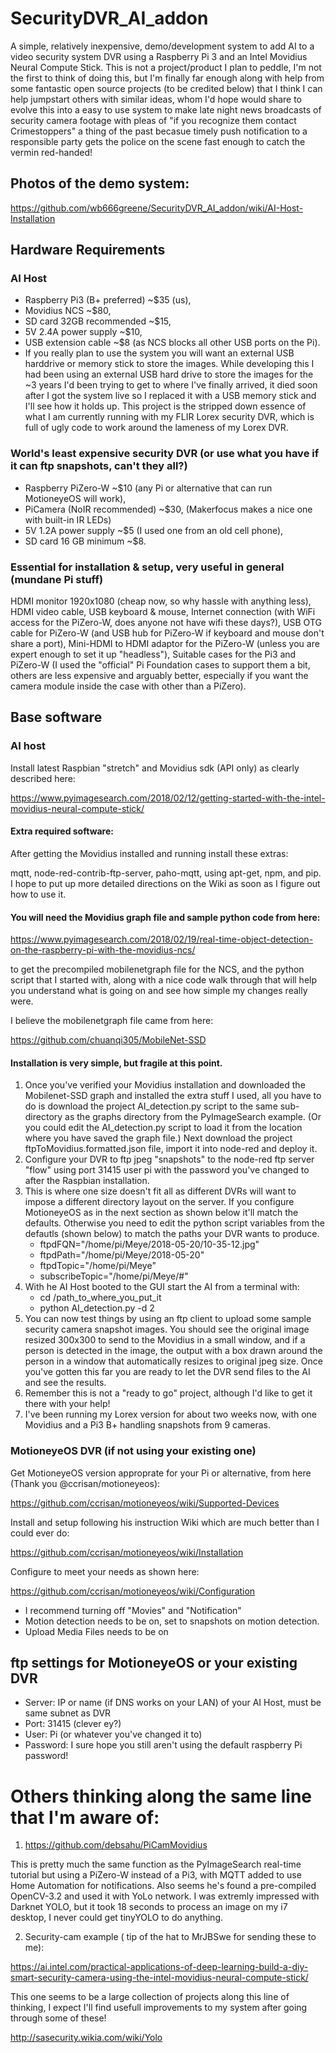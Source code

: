# SecurityDVR_AI_addon
A simple, relatively inexpensive, demo/development system to add AI to a video security system DVR using a Raspberry Pi 3 and an Intel Movidius Neural Compute Stick.   This is not a project/product I plan to peddle, I'm not the first to think of doing this, but I'm finally far enough along with help from some fantastic open source projects (to be credited below) that I think I can help jumpstart others with similar ideas, whom I'd hope would share to evolve this into a easy to use system to make late night news broadcasts of security camera footage with pleas of "if you recognize them contact Crimestoppers" a thing of the past becasue timely push notification to a responsible party gets the police on the scene fast enough to catch the vermin red-handed!

## Photos of the demo system:
https://github.com/wb666greene/SecurityDVR_AI_addon/wiki/AI-Host-Installation

## Hardware Requirements
### AI Host 
- Raspberry Pi3 (B+ preferred)  ~$35 (us),
- Movidius NCS                  ~$80,
- SD card 32GB recommended      ~$15,
- 5V 2.4A power supply          ~$10,
- USB extension cable           ~$8   (as NCS blocks all other USB ports on the Pi).  
- If you really plan to use the system you will want an external USB harddrive or memory stick to store the images.  While developing this I had been using an external USB hard drive to store the images for the ~3 years I'd been trying to get to where I've finally arrived, it died soon after I got the system live so I replaced it with a USB memory stick and I'll see how it holds up.  This project is the stripped down essence of what I am currently running with my FLIR Lorex security DVR, which is full of ugly code to work around the lameness of my Lorex DVR.

### World's least expensive security DVR (or use what you have if it can ftp snapshots, can't they all?)
- Raspberry PiZero-W          ~$10  (any Pi or alternative that can run MotioneyeOS will work),
- PiCamera (NoIR recommended) ~$30, (Makerfocus makes a nice one with built-in IR LEDs)
- 5V 1.2A power supply        ~$5   (I used one from an old cell phone),
- SD card 16 GB minimum       ~$8.

### Essential for installation & setup, very useful in general (mundane Pi stuff)
HDMI monitor 1920x1080 (cheap now, so why hassle with anything less),
HDMI video cable,
USB keyboard & mouse,
Internet connection (with WiFi access for the PiZero-W, does anyone not have wifi these days?),
USB OTG cable for PiZero-W (and USB hub for PiZero-W if keyboard and mouse don't share a port),
Mini-HDMI to HDMI adaptor for the PiZero-W (unless you are expert enough to set it up "headless"),
Suitable cases for the Pi3 and PiZero-W (I used the "official" Pi Foundation cases to support them a bit, others are less expensive and arguably better, especially if you want the camera module inside the case with other than a PiZero).


## Base software
### AI host
Install latest Raspbian "stretch" and Movidius sdk (API only) as clearly described here:

https://www.pyimagesearch.com/2018/02/12/getting-started-with-the-intel-movidius-neural-compute-stick/

#### Extra required software:
After getting the Movidius installed and running install these extras:

mqtt, node-red-contrib-ftp-server, paho-mqtt, using apt-get, npm, and pip.  I hope to put up more detailed directions on the Wiki as soon as I figure out how to use it.

#### You will need the Movidius graph file and sample python code from here:

https://www.pyimagesearch.com/2018/02/19/real-time-object-detection-on-the-raspberry-pi-with-the-movidius-ncs/

to get the precompiled mobilenetgraph file for the NCS, and the python script that I started with, along with a nice code walk through that will help you understand what is going on and see how simple my changes really were. 

I believe the mobilenetgraph file came from here:

https://github.com/chuanqi305/MobileNet-SSD


#### Installation is very simple, but fragile at this point.
1. Once you've verified your Movidius installation and downloaded the Mobilenet-SSD graph and installed the extra stuff I used, all you have to do is download the project AI_detection.py script to the same sub-directory as the graphs directory from the PyImageSearch example.  (Or you could edit the AI_detection.py script to load it from the location where you have saved the graph file.) Next download the project ftpToMovidius.formatted.json file, import it into node-red and deploy it.
2. Configure your DVR to ftp jpeg "snapshots" to the node-red ftp server "flow" using port 31415 user pi with the password you've changed to after the Raspbian installation.
3. This is where one size doesn't fit all as different DVRs will want to impose a different directory layout on the server.  If you configure MotioneyeOS as in the next section as shown below it'll match the defaults.  Otherwise you need to edit the python script variables 
from the defautls (shown below) to match the paths your DVR wants to produce.
    - ftpdFQN="/home/pi/Meye/2018-05-20/10-35-12.jpg"
    - ftpdPath="/home/pi/Meye/2018-05-20"
    - ftpdTopic="/home/pi/Meye"
    - subscribeTopic="/home/pi/Meye/#"
4. With he AI Host booted to the GUI start the AI from a terminal with:
   - cd /path_to_where_you_put_it
   - python AI_detection.py -d 2
5. You can now test things by using an ftp client to upload some sample security camera snapshot images.  You should see the original image resized 300x300 to send to the Movidius in a small window, and if a person is detected in the image, the output with a box drawn around the person in a window that automatically resizes to original jpeg size.  Once you've gotten this far you are ready to let the DVR send files to the AI and see the results.
6.  Remember this is not a "ready to go" project, although I'd like to get it there with your help!
7.  I've been running my Lorex version for about two weeks now, with one Movidius and a Pi3 B+ handling snapshots from 9 cameras.


### MotioneyeOS DVR (if not using your existing one)

Get MotioneyeOS version approprate for your Pi or alternative, from here (Thank you @ccrisan/motioneyeos):

https://github.com/ccrisan/motioneyeos/wiki/Supported-Devices

Install and setup following his instruction Wiki which are much better than I could ever do:

https://github.com/ccrisan/motioneyeos/wiki/Installation

Configure to meet your needs as shown here:

https://github.com/ccrisan/motioneyeos/wiki/Configuration

- I recommend turning off "Movies" and "Notification"
- Motion detection needs to be on, set to snapshots on motion detection.
- Upload Media Files needs to be on


## ftp settings for MotioneyeOS or your existing DVR
  - Server:  IP or name (if DNS works on your LAN) of your AI Host, must be same subnet as DVR
  - Port: 31415 (clever ey?)
  - User: Pi (or whatever you've changed it to)
  - Password: I sure hope you still aren't using the default raspberry Pi password!
 

# Others thinking along the same line that I'm aware of:

1. https://github.com/debsahu/PiCamMovidius

This is pretty much the same function as the PyImageSearch real-time tutorial but using a PiZero-W instead of a Pi3, with MQTT added to use Home Automation for notifications.  Also seems he's found a pre-compiled OpenCV-3.2 and used it with YoLo network.  I was extremly impressed with Darknet YOLO, but it took 18 seconds to process an image on my i7 desktop, I never could get tinyYOLO to do anything.


2. Security-cam example ( tip of the hat to MrJBSwe for sending these to me):

https://ai.intel.com/practical-applications-of-deep-learning-build-a-diy-smart-security-camera-using-the-intel-movidius-neural-compute-stick/

This one seems to be a large collection of projects along this line of thinking,  I expect I'll find usefull improvements to my system after going through some of these!

http://sasecurity.wikia.com/wiki/Yolo



